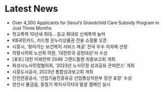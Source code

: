 # Latest News
-  Over 4,300 Applicants for Seoul’s Grandchild Care Subsidy Program in Just Three Months
-  학교폭력 10년새 최대… 등교 확대로 신체폭력 늘어
-  KB국민카드, 카드형 온누리상품권 전용 쇼핑몰 오픈
-  시흥시, ‘찾아가는 보건복지 서비스 제공’ 전국 우수 지자체 선정
-  의왕시의회 노선희 의원, ‘대한민국 공헌대상’서 수상
-  [포토] 대전 미래전략 2048 그랜드플랜 최종보고회 개최
-  화성시노사민정협의회, ‘2023년 노사민정 성과공유 콘퍼런스’ 개최
-  시흥도시공사, 2023년 통합성과보고회 개최
-  인천관광공사, ‘산업기술진흥유공 산업통상자원부 장관 표창’ 수상
-  양산시 물금읍, 동절기 복지사각지대 발굴 캠페인 실시
